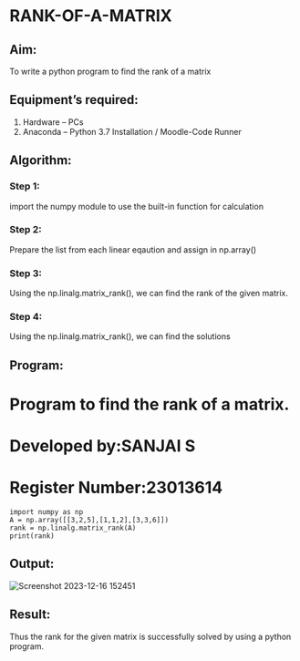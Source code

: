 # RANK-OF-A-MATRIX
## Aim:
To write a python program to find the rank of a matrix
## Equipment’s required:
1. 	Hardware – PCs
2. 	Anaconda – Python 3.7 Installation / Moodle-Code Runner
## Algorithm:
### Step 1: 
import the numpy module to use the built-in function for calculation
### Step 2: 
Prepare the list from each linear eqaution and assign in np.array()
### Step 3: 
Using the np.linalg.matrix_rank(), we can find the rank of the given matrix.
### Step 4:
Using the np.linalg.matrix_rank(), we can find the solutions

## Program:
 # Program to find the rank of a matrix.
 # Developed by:SANJAI S
 # Register Number:23013614
~~~
import numpy as np
A = np.array([[3,2,5],[1,1,2],[3,3,6]])
rank = np.linalg.matrix_rank(A)
print(rank)
~~~

## Output:
![Screenshot 2023-12-16 152451](https://github.com/Sanjaichitra/RANK-OF-A-MATRIX/assets/144870518/26d4b62c-7426-4cf6-9e97-7c3d8ada4b22)

## Result:
Thus the rank for the given matrix is successfully solved by  using a python program.

